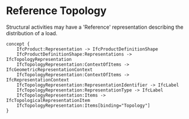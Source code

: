 Reference Topology
==================

Structural activities may have a 'Reference' representation describing the distribution of a load.

```
concept {
    IfcProduct:Representation -> IfcProductDefinitionShape
    IfcProductDefinitionShape:Representations -> IfcTopologyRepresentation
    IfcTopologyRepresentation:ContextOfItems -> IfcGeometricRepresentationContext
    IfcTopologyRepresentation:ContextOfItems -> IfcRepresentationContext
    IfcTopologyRepresentation:RepresentationIdentifier -> IfcLabel
    IfcTopologyRepresentation:RepresentationType -> IfcLabel
    IfcTopologyRepresentation:Items -> IfcTopologicalRepresentationItem
    IfcTopologyRepresentation:Items[binding="Topology"]
}
```
